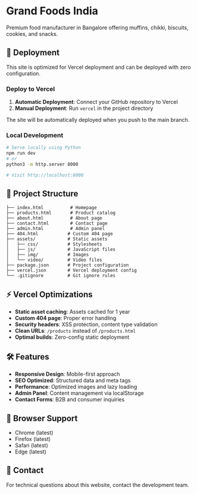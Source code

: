 # Grand Foods India

Premium food manufacturer in Bangalore offering muffins, chikki, biscuits, cookies, and snacks.

## 🚀 Deployment

This site is optimized for Vercel deployment and can be deployed with zero configuration.

### Deploy to Vercel

1. **Automatic Deployment**: Connect your GitHub repository to Vercel
2. **Manual Deployment**: Run `vercel` in the project directory

The site will be automatically deployed when you push to the main branch.

### Local Development

```bash
# Serve locally using Python
npm run dev
# or
python3 -m http.server 8000

# Visit http://localhost:8000
```

## 📁 Project Structure

```
├── index.html          # Homepage
├── products.html       # Product catalog
├── about.html          # About page  
├── contact.html        # Contact page
├── admin.html          # Admin panel
├── 404.html           # Custom 404 page
├── assets/            # Static assets
│   ├── css/           # Stylesheets
│   ├── js/            # JavaScript files
│   ├── img/           # Images
│   └── video/         # Video files
├── package.json       # Project configuration
├── vercel.json        # Vercel deployment config
└── .gitignore         # Git ignore rules
```

## ⚡ Vercel Optimizations

- **Static asset caching**: Assets cached for 1 year
- **Custom 404 page**: Proper error handling
- **Security headers**: XSS protection, content type validation
- **Clean URLs**: `/products` instead of `/products.html`
- **Optimal builds**: Zero-config static deployment

## 🛠 Features

- **Responsive Design**: Mobile-first approach
- **SEO Optimized**: Structured data and meta tags
- **Performance**: Optimized images and lazy loading
- **Admin Panel**: Content management via localStorage
- **Contact Forms**: B2B and consumer inquiries

## 📱 Browser Support

- Chrome (latest)
- Firefox (latest)  
- Safari (latest)
- Edge (latest)

## 📧 Contact

For technical questions about this website, contact the development team.